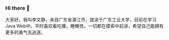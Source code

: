 ### Hi there 👋

<!--
**chrislee86398639/chrislee86398639** is a ✨ _special_ ✨ repository because its `README.md` (this file) appears on your GitHub profile.

Here are some ideas to get you started:

- 🔭 I’m currently working on ...
- 🌱 I’m currently learning ...
- 👯 I’m looking to collaborate on ...
- 🤔 I’m looking for help with ...
- 💬 Ask me about ...
- 📫 How to reach me: ...
- 😄 Pronouns: ...
- ⚡ Fun fact: ...
-->

大家好，我叫李文静，来自广东省湛江市，就读于广东工业大学，目前在学习Java Web中。平时喜欢看吃播，睡懒觉。一切都在摸索中前进，希望自己能拥有更多的勇气去追逐。
